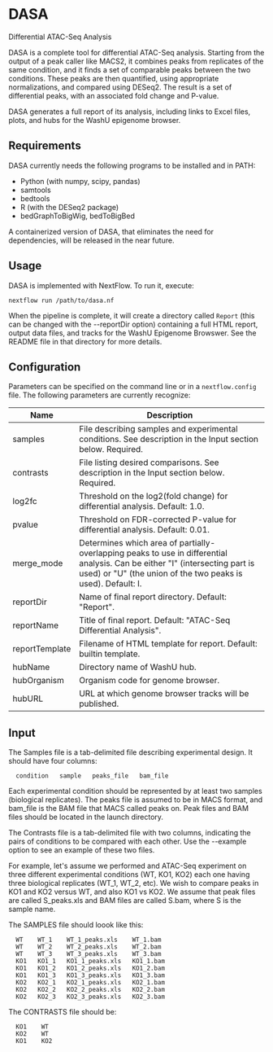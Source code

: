 # DASA
Differential ATAC-Seq Analysis

DASA is a complete tool for differential ATAC-Seq analysis. Starting from the output
of a peak caller like MACS2, it combines peaks from replicates of the same condition,
and it finds a set of comparable peaks between the two conditions. These peaks are then
quantified, using appropriate normalizations, and compared using DESeq2. The result
is a set of differential peaks, with an associated fold change and P-value.

DASA generates a full report of its analysis, including links to Excel files, plots, 
and hubs for the WashU epigenome browser. 

## Requirements

DASA currently needs the following programs to be installed and in PATH:

- Python (with numpy, scipy, pandas)
- samtools
- bedtools
- R (with the DESeq2 package)
- bedGraphToBigWig, bedToBigBed

A containerized version of DASA, that eliminates the need for dependencies, will be released in the near future.

## Usage

DASA is implemented with NextFlow. To run it, execute:

```
nextflow run /path/to/dasa.nf
```

When the pipeline is complete, it will create a directory called `Report` (this can be changed with the
--reportDir option) containing a full HTML report, output data files, and tracks for the WashU Epigenome Browswer.
See the README file in that directory for more details.

## Configuration

Parameters can be specified on the command line or in a `nextflow.config` file. The following parameters
are currently recognize:

Name | Description
-----|------------
samples    | File describing samples and experimental conditions. See description in the Input section below. Required.
contrasts  | File listing desired comparisons. See description in the Input section below. Required.
log2fc     | Threshold on the log2(fold change) for differential analysis. Default: 1.0.
pvalue     | Threshold on FDR-corrected P-value for differential analysis. Default: 0.01.
merge_mode | Determines which area of partially-overlapping peaks to use in differential analysis. Can be either "I" (intersecting part is used) or "U" (the union of the two peaks is used). Default: I.
reportDir  | Name of final report directory. Default: "Report".
reportName | Title of final report. Default: "ATAC-Seq Differential Analysis".
reportTemplate | Filename of HTML template for report. Default: builtin template.
hubName     | Directory name of WashU hub.
hubOrganism | Organism code for genome browser.
hubURL      | URL at which genome browser tracks will be published.

## Input

The Samples file is a tab-delimited file describing experimental design. It should have four columns:

```
  condition   sample   peaks_file   bam_file
```

Each experimental condition should be represented by at least two samples (biological replicates).
The peaks file is assumed to be in MACS format, and bam_file is the BAM file that MACS called
peaks on. Peak files and BAM files should be located in the launch directory.

The Contrasts file is a tab-delimited file with two columns, indicating the pairs of conditions to be
compared with each other. Use the --example option to see an example of these two files.

For example, let's assume we performed and ATAC-Seq experiment on three different experimental conditions
(WT, KO1, KO2) each one having three biological replicates (WT_1, WT_2, etc). We wish
to compare peaks in KO1 and KO2 versus WT, and also KO1 vs KO2. We assume that peak
files are called S_peaks.xls and BAM files are called S.bam, where S is the sample name.

The SAMPLES file should loook like this:

```
  WT    WT_1    WT_1_peaks.xls    WT_1.bam
  WT    WT_2    WT_2_peaks.xls    WT_2.bam
  WT    WT_3    WT_3_peaks.xls    WT_3.bam
  KO1   KO1_1   KO1_1_peaks.xls   KO1_1.bam
  KO1   KO1_2   KO1_2_peaks.xls   KO1_2.bam
  KO1   KO1_3   KO1_3_peaks.xls   KO1_3.bam
  KO2   KO2_1   KO2_1_peaks.xls   KO2_1.bam
  KO2   KO2_2   KO2_2_peaks.xls   KO2_2.bam
  KO2   KO2_3   KO2_3_peaks.xls   KO2_3.bam
```

The CONTRASTS file should be:

```
  KO1    WT
  KO2    WT
  KO1    KO2
```


